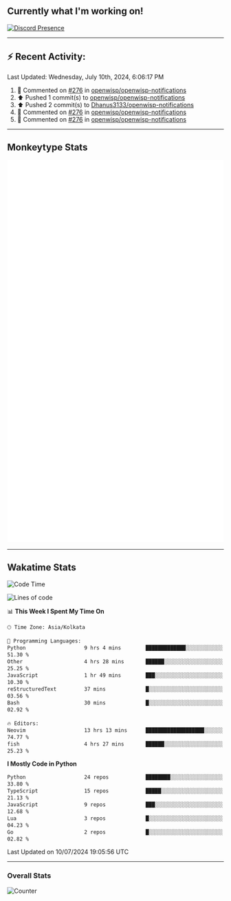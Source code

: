 ## Currently what I'm working on!
[![Discord Presence](https://lanyard.cnrad.dev/api/534981034400284712)](https://discord.com/users/534981034400284712)

---

## :zap: Recent Activity:
<!--RECENT_ACTIVITY:last_update-->
Last Updated: Wednesday, July 10th, 2024, 6:06:17 PM
<!--RECENT_ACTIVITY:last_update_end-->
<!--RECENT_ACTIVITY:start-->
1. 💬 Commented on [#276](https://github.com/openwisp/openwisp-notifications/pull/276#discussion_r1671600486) in [openwisp/openwisp-notifications](https://github.com/openwisp/openwisp-notifications)<br>
2. ⬆️ Pushed 1 commit(s) to [openwisp/openwisp-notifications](https://github.com/openwisp/openwisp-notifications)<br>
3. ⬆️ Pushed 2 commit(s) to [Dhanus3133/openwisp-notifications](https://github.com/Dhanus3133/openwisp-notifications)<br>
4. 💬 Commented on [#276](https://github.com/openwisp/openwisp-notifications/pull/276#discussion_r1671537025) in [openwisp/openwisp-notifications](https://github.com/openwisp/openwisp-notifications)<br>
5. 💬 Commented on [#276](https://github.com/openwisp/openwisp-notifications/pull/276#discussion_r1671534529) in [openwisp/openwisp-notifications](https://github.com/openwisp/openwisp-notifications)<br>
<!--RECENT_ACTIVITY:end-->

---

## Monkeytype Stats
<a href="https://monkeytype.com/profile/dhanus">
  <img src="https://raw.githubusercontent.com/Dhanus3133/Dhanus3133/monkeytype/monkeytype-lbpb.svg" alt="Monkeytype Profile" />
</a>

---

## Wakatime Stats
<!--START_SECTION:waka-->
![Code Time](http://img.shields.io/badge/Code%20Time-2%2C007%20hrs%2044%20mins-blue)

![Lines of code](https://img.shields.io/badge/From%20Hello%20World%20I%27ve%20Written-5.6%20million%20lines%20of%20code-blue)

📊 **This Week I Spent My Time On** 

```text
🕑︎ Time Zone: Asia/Kolkata

💬 Programming Languages: 
Python                   9 hrs 4 mins        █████████████░░░░░░░░░░░░   51.30 % 
Other                    4 hrs 28 mins       ██████░░░░░░░░░░░░░░░░░░░   25.25 % 
JavaScript               1 hr 49 mins        ███░░░░░░░░░░░░░░░░░░░░░░   10.30 % 
reStructuredText         37 mins             █░░░░░░░░░░░░░░░░░░░░░░░░   03.56 % 
Bash                     30 mins             █░░░░░░░░░░░░░░░░░░░░░░░░   02.92 % 

🔥 Editors: 
Neovim                   13 hrs 13 mins      ███████████████████░░░░░░   74.77 % 
fish                     4 hrs 27 mins       ██████░░░░░░░░░░░░░░░░░░░   25.23 % 
```

**I Mostly Code in Python** 

```text
Python                   24 repos            ████████░░░░░░░░░░░░░░░░░   33.80 % 
TypeScript               15 repos            █████░░░░░░░░░░░░░░░░░░░░   21.13 % 
JavaScript               9 repos             ███░░░░░░░░░░░░░░░░░░░░░░   12.68 % 
Lua                      3 repos             █░░░░░░░░░░░░░░░░░░░░░░░░   04.23 % 
Go                       2 repos             █░░░░░░░░░░░░░░░░░░░░░░░░   02.82 % 
```




 Last Updated on 10/07/2024 19:05:56 UTC
<!--END_SECTION:waka-->
---

### Overall Stats

<img src="https://moe-counter.glitch.me/get/@Dhanus3133?theme=asoul" alt="Counter" />
